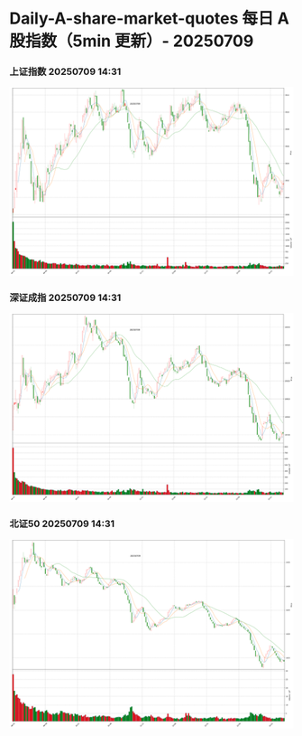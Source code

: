 
# Daily-A-share-market-quotes 每日 A 股指数（5min 更新）- 20250709

### 上证指数 20250709 14:31
![](./fig/2025/7/20250709-sh000001.png)

### 深证成指 20250709 14:31
![](./fig/2025/7/20250709-sz399001.png)

### 北证50 20250709 14:31
![](./fig/2025/7/20250709-bj899050.png)
